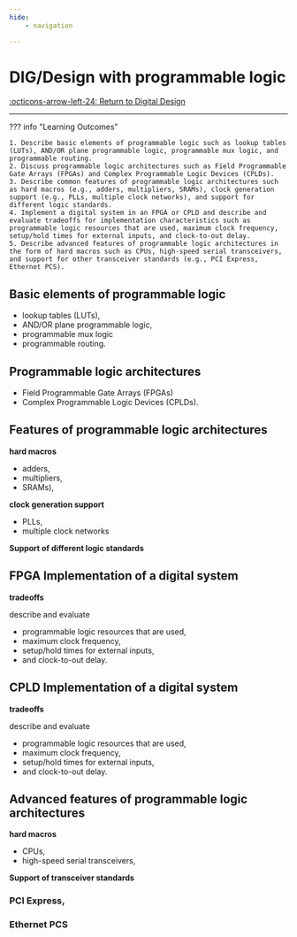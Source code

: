 ```yaml
---
hide:
    - navigation 

---
```

# DIG/Design with programmable logic

[:octicons-arrow-left-24: Return to Digital Design](/Knowledge-Notebook/Digital-Design/)

---

??? info "Learning Outcomes"

    1. Describe basic elements of programmable logic such as lookup tables (LUTs), AND/OR plane programmable logic, programmable mux logic, and programmable routing.
    2. Discuss programmable logic architectures such as Field Programmable Gate Arrays (FPGAs) and Complex Programmable Logic Devices (CPLDs).
    3. Describe common features of programmable logic architectures such as hard macros (e.g., adders, multipliers, SRAMs), clock generation support (e.g., PLLs, multiple clock networks), and support for different logic standards.
    4. Implement a digital system in an FPGA or CPLD and describe and evaluate tradeoffs for implementation characteristics such as programmable logic resources that are used, maximum clock frequency, setup/hold times for external inputs, and clock-to-out delay.
    5. Describe advanced features of programmable logic architectures in the form of hard macros such as CPUs, high-speed serial transceivers, and support for other transceiver standards (e.g., PCI Express, Ethernet PCS).


## Basic elements of programmable logic 

- lookup tables (LUTs), 
- AND/OR plane programmable logic, 
- programmable mux logic
- programmable routing.

## Programmable logic architectures 

- Field Programmable Gate Arrays (FPGAs)
- Complex Programmable Logic Devices (CPLDs).

## Features of programmable logic architectures

**hard macros**

- adders, 
- multipliers, 
- SRAMs), 

**clock generation support**

- PLLs, 
- multiple clock networks

**Support of different logic standards**

## FPGA Implementation of a digital system

**tradeoffs** 

describe and evaluate 

- programmable logic resources that are used, 
- maximum clock frequency, 
- setup/hold times for external inputs, 
- and clock-to-out delay.

## CPLD Implementation of a digital system

**tradeoffs** 

describe and evaluate 

- programmable logic resources that are used, 
- maximum clock frequency, 
- setup/hold times for external inputs, 
- and clock-to-out delay.


## Advanced features of programmable logic architectures 

**hard macros**

- CPUs, 
- high-speed serial transceivers, 

**Support of transceiver standards**

### PCI Express,

### Ethernet PCS
